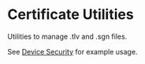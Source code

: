 # Certificate Utilities

Utilities to manage .tlv and .sgn files.

See [Device Security](http://usecallmanager.nz/itl-file-tlv.html) for
example usage.
